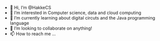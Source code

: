 - 👋 Hi, I’m @HakkeCS
- 👀 I’m interested in Computer science, data and cloud computing
- 🌱 I’m currently learning about digital circuts and the Java programming language
- 💞️ I’m looking to collaborate on anything!
- 📫 How to reach me ...

<!---
HakkeCS/HakkeCS is a ✨ special ✨ repository because its `README.md` (this file) appears on your GitHub profile.
You can click the Preview link to take a look at your changes.
--->
